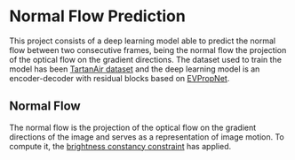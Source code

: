 # Normal Flow Prediction
This project consists of a deep learning model able to predict the normal flow between two consecutive frames, being the normal flow the projection of the optical flow on the gradient directions. The dataset used to train the model has been [TartanAir dataset](https://theairlab.org/tartanair-dataset/) and the deep learning model is an encoder-decoder with residual blocks based on [EVPropNet](https://prg.cs.umd.edu/EVPropNet).

## Normal Flow
The normal flow is the projection of the optical flow on the gradient directions of the image and serves as a representation of image motion. To compute it, the [brightness constancy constraint](https://www.cs.toronto.edu/~fleet/research/Papers/flowChapter05.pdf) has applied.
